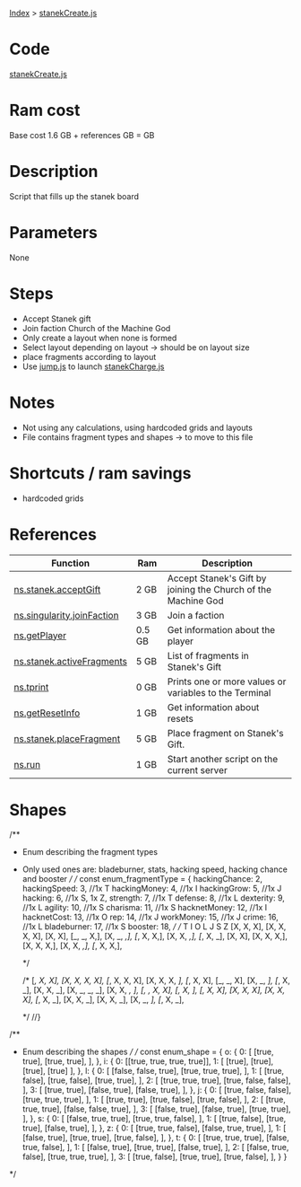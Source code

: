 [Index](./index.md) > [stanekCreate.js](./stanekCreate.md)

# Code
[stanekCreate.js](/scripts/stanekCreate.js)

# Ram cost
Base cost 1.6 GB + references  GB =  GB

# Description
Script that fills up the stanek board

# Parameters
None

# Steps
* Accept Stanek gift
* Join faction Church of the Machine God 
* Only create a layout when none is formed
* Select layout depending on layout -> should be on layout size
* place fragments according to layout
* Use [jump.js](./jump.md) to launch [stanekCharge.js](./stanekCharge.md)

# Notes
* Not using any calculations, using hardcoded grids and layouts
* File contains fragment types and shapes -> to move to this file

# Shortcuts / ram savings
* hardcoded grids

# References
| Function | Ram | Description |
|  --- | --- | --- |
| [ns.stanek.acceptGift](https://github.com/bitburner-official/bitburner-src/blob/dev/markdown/bitburner.stanek.acceptgift.md) | 2 GB | Accept Stanek's Gift by joining the Church of the Machine God |
| [ns.singularity.joinFaction](https://github.com/bitburner-official/bitburner-src/blob/dev/markdown/bitburner.singularity.joinfaction.md) | 3 GB | Join a faction |
| [ns.getPlayer](https://github.com/bitburner-official/bitburner-src/blob/dev/markdown/bitburner.ns.getplayer.md) | 0.5 GB | Get information about the player |
| [ns.stanek.activeFragments](https://github.com/bitburner-official/bitburner-src/blob/dev/markdown/bitburner.stanek.activefragments.md) | 5 GB | List of fragments in Stanek's Gift |
| [ns.tprint](https://github.com/bitburner-official/bitburner-src/blob/dev/markdown/bitburner.ns.tprint.md) | 0 GB | Prints one or more values or variables to the Terminal |
| [ns.getResetInfo](https://github.com/bitburner-official/bitburner-src/blob/dev/markdown/bitburner.ns.getresetinfo.md) | 1 GB | Get information about resets |
| [ns.stanek.placeFragment](https://github.com/bitburner-official/bitburner-src/blob/dev/markdown/bitburner.stanek.placefragment.md) | 5 GB | Place fragment on Stanek's Gift. |
| [ns.run](https://github.com/bitburner-official/bitburner-src/blob/dev/markdown/bitburner.ns.run.md) | 1 GB | Start another script on the current server |

# Shapes
/**
 * Enum describing the fragment types
 * Only used ones are: bladeburner, stats, hacking speed, hacking chance and booster
 */
/*
const enum_fragmentType = {
    hackingChance: 2,
    hackingSpeed: 3,    //1x T
    hackingMoney: 4,    //1x I
    hackingGrow: 5,     //1x J
    hacking: 6,         //1x S, 1x Z, 
    strength: 7,        //1x T
    defense: 8,         //1x L
    dexterity: 9,       //1x L
    agility: 10,        //1x S
    charisma: 11,       //1x S
    hacknetMoney: 12,   //1x I
    hacknetCost: 13,    //1x O
    rep: 14,            //1x J
    workMoney: 15,      //1x J
    crime: 16,          //1x L
    bladeburner: 17,    //1x S
    booster: 18,
    */
    /*
        T               I                   O           L               J               S               Z
        [X, X, X],      [X, X, X, X],       [X, X],     [_, _, X,],     [X, _, _,],     [_, X, X,],     [X, X, _,],
        [_, X, _],                          [X, X],     [X, X, X,],     [X, X, X,],     [X, X, _,],     [_, X, X,],

    */

    /*
        [_, X, X],      [X, X, X, X],       [_, X, X, X],       [X, X, X, _],       [_, X, X],      [_, _, X],      [X, _, _],      [_, X, _],
        [X, X, _],      [X, _, _, _],       [X, X, _, _],       [_, _, X, X],       [_, X, _],      [_, X, X],      [X, X, X],      [X, X, X],
        [_, X, _],                                                                  [X, X, _],      [X, X, _],      [X, _, _],      [_, X, _],

    */
//}



/**
 * Enum describing the shapes
 */
/*
const enum_shape = {
    o: {
        0: [
            [true, true],
            [true, true],
        ],
    },
    i: {
        0: [[true, true, true, true]],
        1: [
            [true],
            [true],
            [true],
            [true]
        ],
    },
    l: {
        0: [
            [false, false, true],
            [true, true, true],
        ],
        1: [
            [true, false],
            [true, false],
            [true, true],
        ],
        2: [
            [true, true, true],
            [true, false, false],
        ],
        3: [
            [true, true],
            [false, true],
            [false, true],
        ],
    },
    j: {
        0: [
            [true, false, false],
            [true, true, true],
        ],
        1: [
            [true, true],
            [true, false],
            [true, false],
        ],
        2: [
            [true, true, true],
            [false, false, true],
        ],
        3: [
            [false, true],
            [false, true],
            [true, true],
        ],
    },
    s: {
        0: [
            [false, true, true],
            [true, true, false],
        ],
        1: [
            [true, false],
            [true, true],
            [false, true],
        ],
    },
    z: {
        0: [
            [true, true, false],
            [false, true, true],
        ],
        1: [
            [false, true],
            [true, true],
            [true, false],
        ],
    },
    t: {
        0: [
            [true, true, true],
            [false, true, false],
        ],
        1: [
            [false, true],
            [true, true],
            [false, true],
        ],
        2: [
            [false, true, false],
            [true, true, true],
        ],
        3: [
            [true, false],
            [true, true],
            [true, false],
        ],
    }
}


*/
